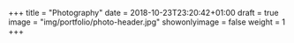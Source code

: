 +++
title = "Photography"
date = 2018-10-23T23:20:42+01:00
draft = true
image = "img/portfolio/photo-header.jpg"
showonlyimage = false
weight = 1
+++
